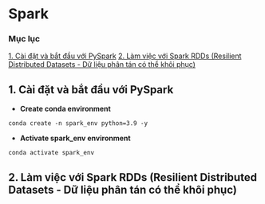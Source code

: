 # Spark

### Mục lục
[1. Cài đặt và bắt đầu với PySpark](#install_pyspark)
[2. Làm việc với Spark RDDs (Resilient Distributed Datasets - Dữ liệu phân tán có thể khôi phục)](#RDDs)

<a name="install_pyspark"></a>
## 1. Cài đặt và bắt đầu với PySpark
* **Create conda environment**
```
conda create -n spark_env python=3.9 -y
```
* **Activate spark_env environment**
```
conda activate spark_env
```
<a name="<RDDs>"></a>
## 2. Làm việc với Spark RDDs (Resilient Distributed Datasets - Dữ liệu phân tán có thể khôi phục)
